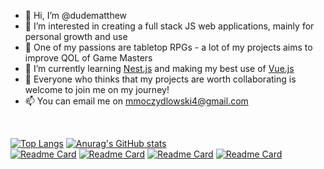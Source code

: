 - 👋 Hi, I’m @dudematthew
- 👀 I’m interested in creating a full stack JS web applications, mainly for personal growth and use
- 🎲 One of my passions are tabletop RPGs - a lot of my projects aims to improve QOL of Game Masters
- 🌱 I’m currently learning [Nest.js](https://nestjs.com/) and making my best use of [Vue.js](https://vuejs.org/)
- 💞️ Everyone who thinks that my projects are worth collaborating is welcome to join me on my journey!
- 📫 You can email me on mmoczydlowski4@gmail.com

<br>

[![Top Langs](https://github-readme-stats.vercel.app/api/top-langs/?username=dudematthew&theme=dark)](https://github.com/anuraghazra/github-readme-stats)
[![Anurag's GitHub stats](https://github-readme-stats.vercel.app/api?username=dudematthew&theme=dark)](https://github.com/anuraghazra/github-readme-stats)
<br>
[![Readme Card](https://github-readme-stats.vercel.app/api/pin/?username=dudematthew&repo=boost-rpg-tools&theme=dark)](https://github.com/anuraghazra/github-readme-stats)
[![Readme Card](https://github-readme-stats.vercel.app/api/pin/?username=dudematthew&repo=pla-manager&theme=dark)](https://github.com/anuraghazra/github-readme-stats)
[![Readme Card](https://github-readme-stats.vercel.app/api/pin/?username=dudematthew&repo=obozy-website&theme=dark)](https://github.com/anuraghazra/github-readme-stats)
[![Readme Card](https://github-readme-stats.vercel.app/api/pin/?username=dudematthew&repo=dezynfekator&theme=dark)](https://github.com/anuraghazra/github-readme-stats)
